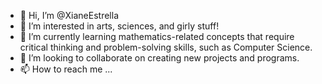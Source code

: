 - 👋 Hi, I’m @XianeEstrella
- 👀 I’m interested in arts, sciences, and girly stuff!
- 🌱 I’m currently learning mathematics-related concepts that require critical thinking and problem-solving skills, such as Computer Science.
- 💞️ I’m looking to collaborate on creating new projects and programs.
- 📫 How to reach me ...

<!---
XianeEstrella/XianeEstrella is a ✨ special ✨ repository because its `README.md` (this file) appears on your GitHub profile.
You can click the Preview link to take a look at your changes.
--->
